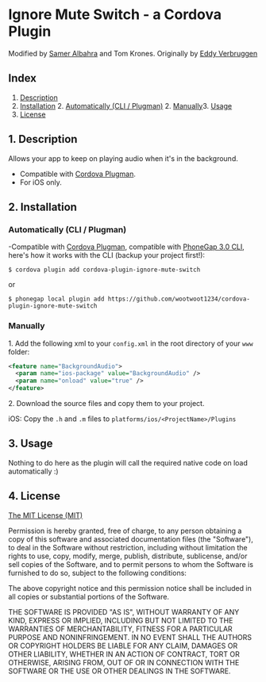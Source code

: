 
# Ignore Mute Switch - a Cordova Plugin
Modified by [Samer Albahra](https://twitter.com/salbahra) and Tom Krones. Originally by [Eddy Verbruggen](http://twitter.com/eddyverbruggen)

## Index

1. [Description](#1-description)
2. [Installation](#2-installation)
    2. [Automatically (CLI / Plugman)](#automatically-cli--plugman)
    2. [Manually](#manually)3. [Usage](#3-usage)
4. [License](#4-license)

## 1. Description

Allows your app to keep on playing audio when it's in the background.

* Compatible with [Cordova Plugman](https://github.com/apache/cordova-plugman).
* For iOS only.

## 2. Installation

### Automatically (CLI / Plugman)
-Compatible with [Cordova Plugman](https://github.com/apache/cordova-plugman), compatible with [PhoneGap 3.0 CLI](http://docs.phonegap.com/en/3.0.0/guide_cli_index.md.html#The%20Command-line%20Interface_add_features), here's how it works with the CLI (backup your project first!):

```
$ cordova plugin add cordova-plugin-ignore-mute-switch
```
or
```
$ phonegap local plugin add https://github.com/wootwoot1234/cordova-plugin-ignore-mute-switch
```

### Manually

1\. Add the following xml to your `config.xml` in the root directory of your `www` folder:
```xml
<feature name="BackgroundAudio">
  <param name="ios-package" value="BackgroundAudio" />
  <param name="onload" value="true" />
</feature>
```

2\. Download the source files and copy them to your project.

iOS: Copy the `.h` and `.m` files to `platforms/ios/<ProjectName>/Plugins`

## 3. Usage
Nothing to do here as the plugin will call the required native code on load automatically :)

## 4. License

[The MIT License (MIT)](http://www.opensource.org/licenses/mit-license.html)

Permission is hereby granted, free of charge, to any person obtaining a copy
of this software and associated documentation files (the "Software"), to deal
in the Software without restriction, including without limitation the rights
to use, copy, modify, merge, publish, distribute, sublicense, and/or sell
copies of the Software, and to permit persons to whom the Software is
furnished to do so, subject to the following conditions:

The above copyright notice and this permission notice shall be included in
all copies or substantial portions of the Software.

THE SOFTWARE IS PROVIDED "AS IS", WITHOUT WARRANTY OF ANY KIND, EXPRESS OR
IMPLIED, INCLUDING BUT NOT LIMITED TO THE WARRANTIES OF MERCHANTABILITY,
FITNESS FOR A PARTICULAR PURPOSE AND NONINFRINGEMENT. IN NO EVENT SHALL THE
AUTHORS OR COPYRIGHT HOLDERS BE LIABLE FOR ANY CLAIM, DAMAGES OR OTHER
LIABILITY, WHETHER IN AN ACTION OF CONTRACT, TORT OR OTHERWISE, ARISING FROM,
OUT OF OR IN CONNECTION WITH THE SOFTWARE OR THE USE OR OTHER DEALINGS IN
THE SOFTWARE.
